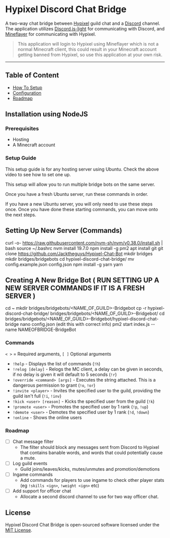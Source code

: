 # Hypixel Discord Chat Bridge

A two-way chat bridge between [Hypixel](https://hypixel.net/) guild chat and a [Discord](https://discord.com/) channel. The application utilizes [Discord.js-light](https://github.com/timotejroiko/discord.js-light) for communicating with Discord, and [Mineflayer](https://github.com/PrismarineJS/mineflayer) for communicating with Hypixel.

> This application will login to Hypixel using Mineflayer which is not a normal Minecraft client, this could result in your Minecraft account getting banned from Hypixel, so use this application at your own risk.

<hr>

## Table of Content

- [How To Setup](#installation-using-nodejs)
- [Configuration](#configuration)
- [Roadmap](#roadmap)

## Installation using NodeJS

### Prerequisites

- Hosting
- A Minecraft account

### Setup Guide
This setup guide is for any hosting server using Ubuntu. Check the above video to see how to set one up.

This setup will allow you to run multiple bridge bots on the same server.

Once you have a fresh Ubuntu server, run these commands in order.

If you have a new Ubuntu server, you will only need to use these steps once. Once you have done these starting commands, you can move onto the next steps.


## Setting Up New Server (Commands)

curl -o- https://raw.githubusercontent.com/nvm-sh/nvm/v0.38.0/install.sh | bash
source ~/.bashrc
nvm install 19.7.0
npm install -g pm2
apt install git
git clone https://github.com/Jacktheguys/Hypixel-Chat-Bot
mkdir bridges
mkdir bridges/bridgebots
cd hypixel-discord-chat-bridge/
mv config.example.json config.json
npm install -g yarn
yarn

## Creating A New Bridge Bot ( RUN SETTING UP A NEW SERVER COMMANDS IF IT IS A FRESH SERVER )
cd ~
mkdir bridges/bridgebots/<NAME_OF_GUILD>-Bridgebot
cp -r hypixel-discord-chat-bridge/ bridges/bridgebots/<NAME_OF_GUILD>-Bridgebot/
cd bridges/bridgebots/<NAME_OF_GUILD>-Bridgebot/hypixel-discord-chat-bridge
nano config.json (edit this with correct info)
pm2 start index.js --name NAMEOFBRIDGE-BridgeBot


### Commands

`< >` = Required arguments, `[ ]` Optional arguments

- `!help` - Displays the list of commands (`!h`)
- `!relog [delay]` - Relogs the MC client, a delay can be given in seconds, if no delay is given it will default to 5 seconds (`!r`)
- `!override <command> [args]` - Executes the string attached. This is a dangerous permission to grant (`!o`, `!or`)
- `!invite <player>` - Invites the specified user to the guild, providing the guild isn't full (`!i`, `!inv`)
- `!kick <user> [reason]` - Kicks the specified user from the guild (`!k`)
- `!promote <user>` - Promotes the specified user by 1 rank (`!p`, `!up`)
- `!demote <user>` - Demotes the specified user by 1 rank (`!d`, `!down`)
- `!online` - Shows the online users

### Roadmap

- [ ] Chat message filter
  - The filter should block any messages sent from Discord to Hypixel that contains banable words, and words that could potentially cause a mute.
- [ ] Log guild events
  - Guild joins/leaves/kicks, mutes/unmutes and promotion/demotions
- [ ] Ingame commands
  - Add commands for players to use ingame to check other player stats (eg `!skills <ign>`, `!weight <ign>` etc)
- [ ] Add support for officer chat
  - Allocate a second discord channel to use for two way officer chat.

## License

Hypixel Discord Chat Bridge is open-sourced software licensed under the [MIT License](https://opensource.org/licenses/MIT).
